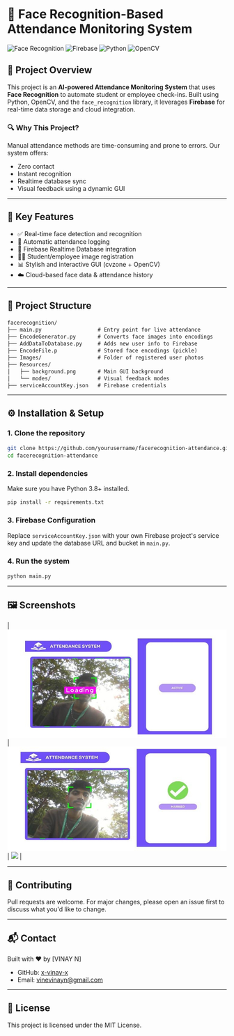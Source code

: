 # 🎯 Face Recognition-Based Attendance Monitoring System

![Face Recognition](https://img.shields.io/badge/Face%20Recognition-Active-blue)
![Firebase](https://img.shields.io/badge/Firebase-Integrated-orange)
![Python](https://img.shields.io/badge/Python-3.8+-yellow)
![OpenCV](https://img.shields.io/badge/OpenCV-Enabled-green)

## 🚀 Project Overview

This project is an **AI-powered Attendance Monitoring System** that uses **Face Recognition** to automate student or employee check-ins. Built using Python, OpenCV, and the `face_recognition` library, it leverages **Firebase** for real-time data storage and cloud integration.

### 🔍 Why This Project?
Manual attendance methods are time-consuming and prone to errors. Our system offers:
- Zero contact
- Instant recognition
- Realtime database sync
- Visual feedback using a dynamic GUI

---

## 🧠 Key Features

- ✅ Real-time face detection and recognition
- 📸 Automatic attendance logging
- 🔄 Firebase Realtime Database integration
- 🧑‍🎓 Student/employee image registration
- 📊 Stylish and interactive GUI (cvzone + OpenCV)
- ☁️ Cloud-based face data & attendance history

---

## 📁 Project Structure

```
facerecognition/
├── main.py                  # Entry point for live attendance
├── EncodeGenerator.py       # Converts face images into encodings
├── AddDataToDatabase.py     # Adds new user info to Firebase
├── EncodeFile.p             # Stored face encodings (pickle)
├── Images/                  # Folder of registered user photos
├── Resources/
│   ├── background.png       # Main GUI background
│   └── modes/               # Visual feedback modes
├── serviceAccountKey.json   # Firebase credentials
```

---

## ⚙️ Installation & Setup

### 1. Clone the repository
```bash
git clone https://github.com/yourusername/facerecognition-attendance.git
cd facerecognition-attendance
```

### 2. Install dependencies
Make sure you have Python 3.8+ installed.
```bash
pip install -r requirements.txt
```

### 3. Firebase Configuration
Replace `serviceAccountKey.json` with your own Firebase project's service key and update the database URL and bucket in `main.py`.

### 4. Run the system
```bash
python main.py
```

---

## 🖼️ Screenshots

| ![](https://github.com/x-vinay-x/ML-Projects/blob/main/Face%20Recognition-Based%20Attendance%20Monitoring%20System/Screenshot_1-5-2025_20454_.jpeg?raw=true) 
| ![](https://github.com/x-vinay-x/ML-Projects/blob/main/Face%20Recognition-Based%20Attendance%20Monitoring%20System/Screenshot_1-5-2025_20510_.jpeg?raw=true) 
| ![](Resources/sample_notfound.png) |

---

## 🤝 Contributing

Pull requests are welcome. For major changes, please open an issue first to discuss what you'd like to change.

---

## 📬 Contact

Built with ❤️ by [VINAY N]

- GitHub: [x-vinay-x](https://github.com/yourusername)
- Email: vinevinayn@gmail.com

---

## 📜 License

This project is licensed under the MIT License.
